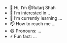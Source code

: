 - 👋 Hi, I’m @Rutarj Shah
- 👀 I’m interested in ..
- 🌱 I’m currently learning ...
- 📫 How to reach me ...
- 😄 Pronouns: ...
- ⚡ Fun fact: ...

<!---
rutarj/rutarj is a ✨ special ✨ repository because its `README.md` (this file) appears on your GitHub profile.
You can click the Preview link to take a look at your changes.
--->
